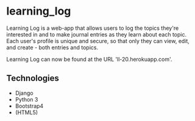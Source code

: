 # learning_log
 
Learning Log is a web-app that allows users to log the topics they're interested in and to make journal entries as they learn about each topic. Each user's profile is unique and secure, so that only they can view, edit, and create - both entries and topics.

Learning Log can now be found at the URL 'll-20.herokuapp.com'.

## Technologies
- Django
- Python 3
- Bootstrap4
- (HTML5)

